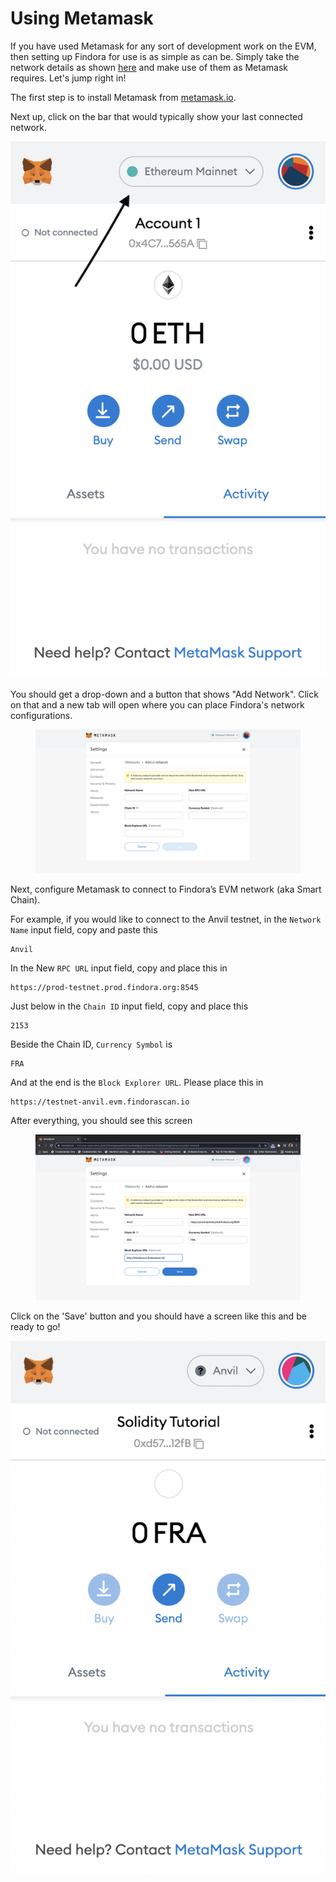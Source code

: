 # Using Metamask

If you have used Metamask for any sort of development work on the EVM, then setting up Findora for use is as simple as can be. Simply take the network details as shown [here](broken-reference) and make use of them as Metamask requires. Let's jump right in!

The first step is to install Metamask from [metamask.io](https://metamask.io/).

Next up, click on the bar that would typically show your last connected network.

![](<../../../../.gitbook/assets/image (5).png>)

You should get a drop-down and a button that shows "Add Network". Click on that and a new tab will open where you can place Findora's network configurations.

<figure><img src="../../../../.gitbook/assets/image (21).png" alt=""><figcaption></figcaption></figure>

Next, configure Metamask to connect to Findora’s EVM network (aka Smart Chain).

For example, if you would like to connect to the Anvil testnet, in the `Network Name` input field, copy and paste this

```
Anvil
```

In the New `RPC URL` input field, copy and place this in

```
https://prod-testnet.prod.findora.org:8545
```

Just below in the `Chain ID` input field, copy and place this

```
2153
```

Beside the Chain ID, `Currency Symbol` is

```
FRA
```

And at the end is the `Block Explorer URL`. Please place this in

```
https://testnet-anvil.evm.findorascan.io
```

After everything, you should see this screen

<figure><img src="../../../../.gitbook/assets/image (4) (1).png" alt=""><figcaption></figcaption></figure>

Click on the 'Save' button and you should have a screen like this and be ready to go!

![](<../../../../.gitbook/assets/image (7) (2) (1).png>)
